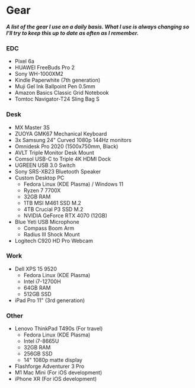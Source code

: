 # Gear

**_A list of the gear I use on a daily basis. What I use is always changing so I'll try to keep this up to date as often as I remember._**

### EDC

- Pixel 6a
- HUAWEI FreeBuds Pro 2
- Sony WH-1000XM2
- Kindle Paperwhite (7th generation)
- Muji Gel Ink Ballpoint Pen 0.5mm
- Amazon Basics Classic Grid Notebook
- Tomtoc Navigator-T24 Sling Bag S

### Desk

- MX Master 3S
- ZUOYA GMK67 Mechanical Keyboard
- 3x Samsung 24" Curved 1080p 144Hz monitors
- Omnidesk Pro 2020 (1500x750mm, Black)
- AVLT Triple Monitor Desk Mount
- Comsol USB-C to Triple 4K HDMI Dock
- UGREEN USB 3.0 Switch
- Sony SRS-XB23 Bluetooth Speaker
- Custom Desktop PC
  - Fedora Linux (KDE Plasma) / Windows 11
  - Ryzen 7 7700X
  - 32GB RAM
  - 1TB MSI M461 SSD M.2
  - 4TB Crucial P3 SSD M.2
  - NVIDIA GeForce RTX 4070 (12GB)
- Blue Yeti USB Microphone
  - Compass Boom Arm
  - Radius III Shock Mount
- Logitech C920 HD Pro Webcam

### Work

- Dell XPS 15 9520
  - Fedora Linux (KDE Plasma)
  - Intel i7-12700H
  - 64GB RAM
  - 512GB SSD
- iPad Pro 11" (3rd generation)

### Other

- Lenovo ThinkPad T490s (For travel)
  - Fedora Linux (KDE Plasma)
  - Intel i7-8665U
  - 32GB RAM
  - 256GB SSD
  - 14" 1080p matte display
- Flashforge Adventurer 3 Pro
- M1 Mac Mini (For iOS development)
- iPhone XR (For iOS development)

